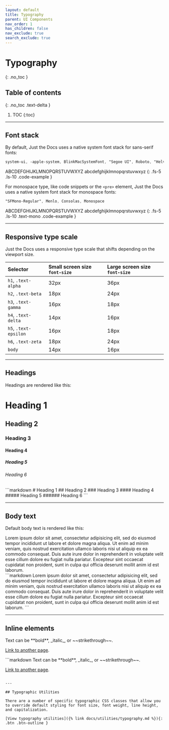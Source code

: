```yaml
---
layout: default
title: Typography
parent: UI Components
nav_order: 1
has_children: false
nav_exclude: true
search_exclude: true
---
```


# Typography
{: .no_toc }

## Table of contents
{: .no_toc .text-delta }

1. TOC
{:toc}

---

## Font stack

By default, Just the Docs uses a native system font stack for sans-serif fonts:

```scss
system-ui, -apple-system, BlinkMacSystemFont, "Segoe UI", Roboto, "Helvetica Neue", Arial, sans-serif, "Segoe UI Emoji"
```

ABCDEFGHIJKLMNOPQRSTUVWXYZ
abcdefghijklmnopqrstuvwxyz
{: .fs-5 .ls-10 .code-example }

For monospace type, like code snippets or the `<pre>` element, Just the Docs uses a native system font stack for monospace fonts:

```scss
"SFMono-Regular", Menlo, Consolas, Monospace
```

ABCDEFGHIJKLMNOPQRSTUVWXYZ
abcdefghijklmnopqrstuvwxyz
{: .fs-5 .ls-10 .text-mono .code-example }

---

## Responsive type scale

Just the Docs uses a responsive type scale that shifts depending on the viewport size.

| Selector              | Small screen size `font-size`    | Large screen size `font-size` |
|:----------------------|:---------------------------------|:------------------------------|
| `h1`, `.text-alpha`   | 32px                             | 36px                          |
| `h2`, `.text-beta`    | 18px                             | 24px                          |
| `h3`, `.text-gamma`   | 16px                             | 18px                          |
| `h4`, `.text-delta`   | 14px                             | 16px                          |
| `h5`, `.text-epsilon` | 16px                             | 18px                          |
| `h6`, `.text-zeta`    | 18px                             | 24px                          |
| `body`                | 14px                             | 16px                          |

---

## Headings

Headings are rendered like this:

<div class="code-example">
<h1>Heading 1</h1>
<h2>Heading 2</h2>
<h3>Heading 3</h3>
<h4>Heading 4</h4>
<h5>Heading 5</h5>
<h6>Heading 6</h6>
</div>
```markdown
# Heading 1
## Heading 2
### Heading 3
#### Heading 4
##### Heading 5
###### Heading 6
```

---

## Body text

Default body text is rendered like this:

<div class="code-example" markdown="1">
Lorem ipsum dolor sit amet, consectetur adipisicing elit, sed do eiusmod tempor incididunt ut labore et dolore magna aliqua. Ut enim ad minim veniam, quis nostrud exercitation ullamco laboris nisi ut aliquip ex ea commodo consequat. Duis aute irure dolor in reprehenderit in voluptate velit esse cillum dolore eu fugiat nulla pariatur. Excepteur sint occaecat cupidatat non proident, sunt in culpa qui officia deserunt mollit anim id est laborum.
</div>
```markdown
Lorem ipsum dolor sit amet, consectetur adipisicing elit, sed do eiusmod tempor incididunt ut labore et dolore magna aliqua. Ut enim ad minim veniam, quis nostrud exercitation ullamco laboris nisi ut aliquip ex ea commodo consequat. Duis aute irure dolor in reprehenderit in voluptate velit esse cillum dolore eu fugiat nulla pariatur. Excepteur sint occaecat cupidatat non proident, sunt in culpa qui officia deserunt mollit anim id est laborum.
```

---

## Inline elements

<div class="code-example" markdown="1">
Text can be **bold**, _italic_, or ~~strikethrough~~.

[Link to another page]({{site.baseurl}}/).
</div>
```markdown
Text can be **bold**, _italic_, or ~~strikethrough~~.

[Link to another page]({{site.baseurl}}/).
```

---

## Typographic Utilities

There are a number of specific typographic CSS classes that allow you to override default styling for font size, font weight, line height, and capitalization.

[View typography utilities]({% link docs/utilities/typography.md %}){: .btn .btn-outline }

